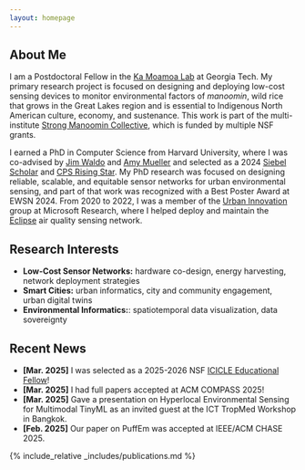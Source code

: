 ```yaml
---
layout: homepage
---
```


## About Me

I am a Postdoctoral Fellow in the [Ka Moamoa Lab](https://kamoamoa.com) at Georgia Tech. My primary research project is focused on designing and deploying low-cost sensing devices to monitor environmental factors of _manoomin_, wild rice that grows in the Great Lakes region and is essential to Indigenous North American culture, economy, and sustenance. This work is part of the multi-institute [Strong Manoomin Collective](https://www.manoom.in), which is funded by multiple NSF grants.

I earned a PhD in Computer Science from Harvard University, where I was co-advised by [Jim Waldo](http://www.eecs.harvard.edu/~waldo/) and [Amy Mueller](https://coe.northeastern.edu/people/mueller-amy/) and selected as a 2024 [Siebel Scholar](https://www.siebelscholars.com/articles/siebel-scholars-foundation-announces-class-of-2024/) and [CPS Rising Star](https://risingstars.linklab.virginia.edu/2024/). My PhD research was focused on designing reliable, scalable, and equitable sensor networks for urban environmental sensing, and part of that work was recognized with a Best Poster Award at EWSN 2024. From 2020 to 2022, I was a member of the [Urban Innovation](https://www.microsoft.com/en-us/research/group/urban-innovation/) group at Microsoft Research, where I helped deploy and maintain the [Eclipse](https://www.microsoft.com/en-us/research/project/project-eclipse/) air quality sensing network. 


## Research Interests

- **Low-Cost Sensor Networks:** hardware co-design, energy harvesting, network deployment strategies
- **Smart Cities:** urban informatics, city and community engagement, urban digital twins
- **Environmental Informatics:**: spatiotemporal data visualization, data sovereignty
  
## Recent News

- **[Mar. 2025]** I was selected as a 2025-2026 NSF [ICICLE Educational Fellow](https://icicle.osu.edu/education-and-outreach/icicle-educational-fellows-program)!
- **[Mar. 2025]** I had full papers accepted at ACM COMPASS 2025!
- **[Mar. 2025]** Gave a presentation on Hyperlocal Environmental Sensing for Multimodal TinyML as an invited guest at the ICT TropMed Workshop in Bangkok.
- **[Feb. 2025]** Our paper on PuffEm was accepted at IEEE/ACM CHASE 2025.








{% include_relative _includes/publications.md %}

